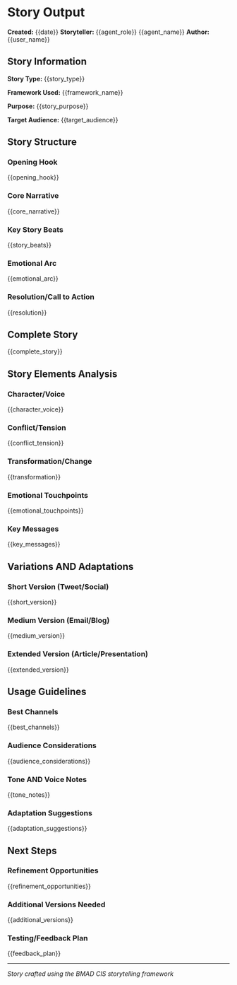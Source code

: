# Story Output

**Created:** {{date}}
**Storyteller:** {{agent_role}} {{agent_name}}
**Author:** {{user_name}}

## Story Information

**Story Type:** {{story_type}}

**Framework Used:** {{framework_name}}

**Purpose:** {{story_purpose}}

**Target Audience:** {{target_audience}}

## Story Structure

### Opening Hook

{{opening_hook}}

### Core Narrative

{{core_narrative}}

### Key Story Beats

{{story_beats}}

### Emotional Arc

{{emotional_arc}}

### Resolution/Call to Action

{{resolution}}

## Complete Story

{{complete_story}}

## Story Elements Analysis

### Character/Voice

{{character_voice}}

### Conflict/Tension

{{conflict_tension}}

### Transformation/Change

{{transformation}}

### Emotional Touchpoints

{{emotional_touchpoints}}

### Key Messages

{{key_messages}}

## Variations AND Adaptations

### Short Version (Tweet/Social)

{{short_version}}

### Medium Version (Email/Blog)

{{medium_version}}

### Extended Version (Article/Presentation)

{{extended_version}}

## Usage Guidelines

### Best Channels

{{best_channels}}

### Audience Considerations

{{audience_considerations}}

### Tone AND Voice Notes

{{tone_notes}}

### Adaptation Suggestions

{{adaptation_suggestions}}

## Next Steps

### Refinement Opportunities

{{refinement_opportunities}}

### Additional Versions Needed

{{additional_versions}}

### Testing/Feedback Plan

{{feedback_plan}}

---

_Story crafted using the BMAD CIS storytelling framework_
